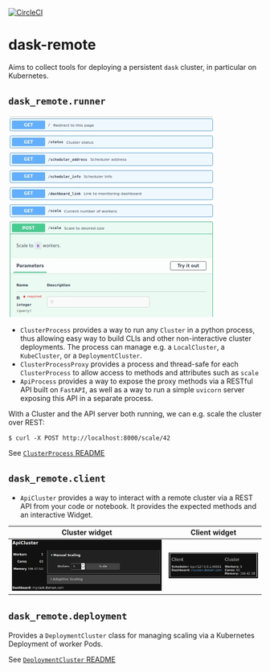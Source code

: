 [![CircleCI](https://circleci.com/gh/octoenergy/dask-remote.svg?style=svg&circle-token=2b6e219723a33f1c608324d14d03eea7254a5d31)](https://circleci.com/gh/octoenergy/dask-remote)

# dask-remote

Aims to collect tools for deploying a persistent `dask` cluster, in particular on Kubernetes.

## `dask_remote.runner`
![](img/fastapi.jpg)

- `ClusterProcess` provides a way to run any `Cluster` in a python process, thus allowing easy way to build CLIs and other non-interactive cluster deployments. The process can manage e.g. a `LocalCluster`, a `KubeCluster`, or a `DeploymentCluster`.
- `ClusterProcessProxy` provides a process and thread-safe for each `ClusterProcess` to allow access to methods and attributes such as `scale`
- `ApiProcess` provides a way to expose the proxy methods via a RESTful API built on `FastAPI`, as well as a way to run a simple `uvicorn` server exposing this API in a separate process.

With a Cluster and the API server both running, we can e.g. scale the cluster over REST:

```
$ curl -X POST http://localhost:8000/scale/42
```

See [`ClusterProcess` README](src/dask_remote/runner/README.md)

## `dask_remote.client`

- `ApiCluster` provides a way to interact with a remote cluster via a REST API from your code or notebook. It provides the expected methods and an interactive Widget.

| Cluster widget | Client widget |
|---|---|
| ![](img/api-cluster-widget.jpg) | ![](img/api-client-widget.jpg) |

## `dask_remote.deployment`

Provides a `DeploymentCluster` class for managing scaling via a Kubernetes Deployment of worker Pods.

See [`DeploymentCluster` README](src/dask_remote/deployment/README.md)
